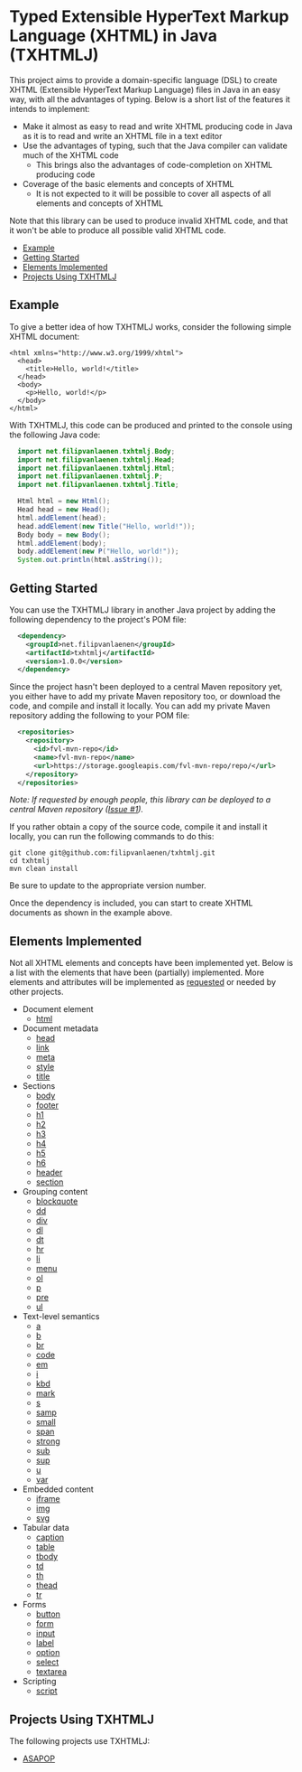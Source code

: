 # Typed Extensible HyperText Markup Language (XHTML) in Java (TXHTMLJ)

This project aims to provide a domain-specific language (DSL) to create XHTML (Extensible HyperText Markup Language)
files in Java in an easy way, with all the advantages of typing. Below is a short list of the features it intends to
implement:

* Make it almost as easy to read and write XHTML producing code in Java as it is to read and write an XHTML file in a
  text editor
* Use the advantages of typing, such that the Java compiler can validate much of the XHTML code
  * This brings also the advantages of code-completion on XHTML producing code
* Coverage of the basic elements and concepts of XHTML
  * It is not expected to it will be possible to cover all aspects of all elements and concepts of XHTML

Note that this library can be used to produce invalid XHTML code, and that it won't be able to produce all possible
valid XHTML code.

* [Example](#example)
* [Getting Started](#getting-started)
* [Elements Implemented](#elements-implemented)
* [Projects Using TXHTMLJ](#projects-using-txhtmlj)

## Example

To give a better idea of how TXHTMLJ works, consider the following simple XHTML
document:

```xhtml
<html xmlns="http://www.w3.org/1999/xhtml">
  <head>
    <title>Hello, world!</title>
  </head>
  <body>
    <p>Hello, world!</p>
  </body>
</html>
```

With TXHTMLJ, this code can be produced and printed to the console using the
following Java code:

```java
  import net.filipvanlaenen.txhtmlj.Body;
  import net.filipvanlaenen.txhtmlj.Head;
  import net.filipvanlaenen.txhtmlj.Html;
  import net.filipvanlaenen.txhtmlj.P;
  import net.filipvanlaenen.txhtmlj.Title;

  Html html = new Html();
  Head head = new Head();
  html.addElement(head);
  head.addElement(new Title("Hello, world!"));
  Body body = new Body();
  html.addElement(body);
  body.addElement(new P("Hello, world!"));
  System.out.println(html.asString());
```

## Getting Started

You can use the TXHTMLJ library in another Java project by adding the following dependency to the project's POM file:

```xml
  <dependency>
    <groupId>net.filipvanlaenen</groupId>
    <artifactId>txhtmlj</artifactId>
    <version>1.0.0</version>
  </dependency>
```

Since the project hasn't been deployed to a central Maven repository yet, you either have to add my private Maven
repository too, or download the code, and compile and install it locally. You can add my private Maven repository adding
the following to your POM file:

```xml
  <repositories>
    <repository>
      <id>fvl-mvn-repo</id>
      <name>fvl-mvn-repo</name>
      <url>https://storage.googleapis.com/fvl-mvn-repo/repo/</url>
    </repository>
  </repositories>
```

*Note: If requested by enough people, this library can be deployed to a central Maven repository
([Issue #1](https://github.com/filipvanlaenen/txhtmlj/issues/1)).*

If you rather obtain a copy of the source code, compile it and install it locally, you can run the following commands to
do this:

```
git clone git@github.com:filipvanlaenen/txhtmlj.git
cd txhtmlj
mvn clean install
```

Be sure to update to the appropriate version number.

Once the dependency is included, you can start to create XHTML documents as shown in the example above.

## Elements Implemented

Not all XHTML elements and concepts have been implemented yet. Below is a list
with the elements that have been (partially) implemented. More elements and
attributes will be implemented as
[requested](https://github.com/filipvanlaenen/txhtmlj/issues) or needed by other
projects.

* Document element
  * [html](https://html.spec.whatwg.org/multipage/semantics.html#the-html-element)
* Document metadata
  * [head](https://html.spec.whatwg.org/multipage/semantics.html#the-head-element)
  * [link](https://html.spec.whatwg.org/multipage/semantics.html#the-link-element)
  * [meta](https://html.spec.whatwg.org/multipage/semantics.html#the-meta-element)
  * [style](https://html.spec.whatwg.org/multipage/semantics.html#the-style-element)
  * [title](https://html.spec.whatwg.org/multipage/semantics.html#the-title-element)
* Sections
  * [body](https://html.spec.whatwg.org/multipage/sections.html#the-body-element)
  * [footer](https://html.spec.whatwg.org/multipage/sections.html#the-footer-element)
  * [h1](https://html.spec.whatwg.org/multipage/sections.html#the-h1,-h2,-h3,-h4,-h5,-and-h6-elements)
  * [h2](https://html.spec.whatwg.org/multipage/sections.html#the-h1,-h2,-h3,-h4,-h5,-and-h6-elements)
  * [h3](https://html.spec.whatwg.org/multipage/sections.html#the-h1,-h2,-h3,-h4,-h5,-and-h6-elements)
  * [h4](https://html.spec.whatwg.org/multipage/sections.html#the-h1,-h2,-h3,-h4,-h5,-and-h6-elements)
  * [h5](https://html.spec.whatwg.org/multipage/sections.html#the-h1,-h2,-h3,-h4,-h5,-and-h6-elements)
  * [h6](https://html.spec.whatwg.org/multipage/sections.html#the-h1,-h2,-h3,-h4,-h5,-and-h6-elements)
  * [header](https://html.spec.whatwg.org/multipage/sections.html#the-header-element)
  * [section](https://html.spec.whatwg.org/multipage/sections.html#the-section-element)
* Grouping content
  * [blockquote](https://html.spec.whatwg.org/multipage/grouping-content.html#the-blockquote-element)
  * [dd](https://html.spec.whatwg.org/multipage/grouping-content.html#the-dd-element)
  * [div](https://html.spec.whatwg.org/multipage/grouping-content.html#the-div-element)
  * [dl](https://html.spec.whatwg.org/multipage/grouping-content.html#the-dl-element)
  * [dt](https://html.spec.whatwg.org/multipage/grouping-content.html#the-dt-element)
  * [hr](https://html.spec.whatwg.org/multipage/grouping-content.html#the-hr-element)
  * [li](https://html.spec.whatwg.org/multipage/grouping-content.html#the-li-element)
  * [menu](https://html.spec.whatwg.org/multipage/grouping-content.html#the-menu-element)
  * [ol](https://html.spec.whatwg.org/multipage/grouping-content.html#the-ol-element)
  * [p](https://html.spec.whatwg.org/multipage/grouping-content.html#the-p-element)
  * [pre](https://html.spec.whatwg.org/multipage/grouping-content.html#the-pre-element)
  * [ul](https://html.spec.whatwg.org/multipage/grouping-content.html#the-ul-element)
* Text-level semantics
  * [a](https://html.spec.whatwg.org/multipage/text-level-semantics.html#the-a-element)
  * [b](https://html.spec.whatwg.org/multipage/text-level-semantics.html#the-b-element)
  * [br](https://html.spec.whatwg.org/multipage/text-level-semantics.html#the-br-element)
  * [code](https://html.spec.whatwg.org/multipage/text-level-semantics.html#the-code-element)
  * [em](https://html.spec.whatwg.org/multipage/text-level-semantics.html#the-em-element)
  * [i](https://html.spec.whatwg.org/multipage/text-level-semantics.html#the-i-element)
  * [kbd](https://html.spec.whatwg.org/multipage/text-level-semantics.html#the-kbd-element)
  * [mark](https://html.spec.whatwg.org/multipage/text-level-semantics.html#the-mark-element)
  * [s](https://html.spec.whatwg.org/multipage/text-level-semantics.html#the-s-element)
  * [samp](https://html.spec.whatwg.org/multipage/text-level-semantics.html#the-samp-element)
  * [small](https://html.spec.whatwg.org/multipage/text-level-semantics.html#the-small-element)
  * [span](https://html.spec.whatwg.org/multipage/text-level-semantics.html#the-span-element)
  * [strong](https://html.spec.whatwg.org/multipage/text-level-semantics.html#the-strong-element)
  * [sub](https://html.spec.whatwg.org/multipage/text-level-semantics.html#the-sub-and-sup-elements)
  * [sup](https://html.spec.whatwg.org/multipage/text-level-semantics.html#the-sub-and-sup-elements)
  * [u](https://html.spec.whatwg.org/multipage/text-level-semantics.html#the-u-element)
  * [var](https://html.spec.whatwg.org/multipage/text-level-semantics.html#the-var-element)
* Embedded content
  * [iframe](https://html.spec.whatwg.org/multipage/iframe-embed-object.html#the-iframe-element)
  * [img](https://html.spec.whatwg.org/multipage/embedded-content.html#the-img-element)
  * [svg](https://html.spec.whatwg.org/multipage/embedded-content-other.html#svg-0)
* Tabular data
  * [caption](https://html.spec.whatwg.org/multipage/tables.html#the-caption-element)
  * [table](https://html.spec.whatwg.org/multipage/tables.html#the-table-element)
  * [tbody](https://html.spec.whatwg.org/multipage/tables.html#the-tbody-element)
  * [td](https://html.spec.whatwg.org/multipage/tables.html#the-td-element)
  * [th](https://html.spec.whatwg.org/multipage/tables.html#the-th-element)
  * [thead](https://html.spec.whatwg.org/multipage/tables.html#the-thead-element)
  * [tr](https://html.spec.whatwg.org/multipage/tables.html#the-tr-element)
* Forms
  * [button](https://html.spec.whatwg.org/multipage/form-elements.html#the-button-element)
  * [form](https://html.spec.whatwg.org/multipage/forms.html#the-form-element)
  * [input](https://html.spec.whatwg.org/multipage/input.html#the-input-element)
  * [label](https://html.spec.whatwg.org/multipage/forms.html#the-label-element)
  * [option](https://html.spec.whatwg.org/multipage/form-elements.html#the-option-element)
  * [select](https://html.spec.whatwg.org/multipage/form-elements.html#the-select-element)
  * [textarea](https://html.spec.whatwg.org/multipage/form-elements.html#the-textarea-element)
* Scripting
  * [script](https://html.spec.whatwg.org/multipage/scripting.html#the-script-element)

## Projects Using TXHTMLJ

The following projects use TXHTMLJ:
* [ASAPOP](https://github.com/filipvanlaenen/asapop)

